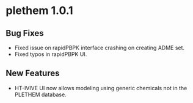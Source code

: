 # plethem 1.0.1

## Bug Fixes

* Fixed issue on rapidPBPK interface crashing on creating ADME set.
* Fixed typos in rapidPBPK UI.

## New Features

* HT-IVIVE UI now allows modeling using generic chemicals not in the PLETHEM database.